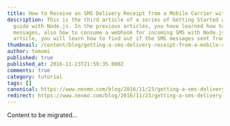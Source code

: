 ```yaml
---
title: How to Receive an SMS Delivery Receipt from a Mobile Carrier with Node.js
description: This is the third article of a series of Getting Started with Nexmo
  guide with Node.js. In the previous articles, you have learned how to send SMS
  messages, also how to consume a webhook for incoming SMS with Node.js. In this
  article, you will learn how to find out if the SMS messages sent from […]
thumbnail: /content/blog/getting-a-sms-delivery-receipt-from-a-mobile-carrier-with-node-js-dr/sms-delivery-node.png
author: tomomi
published: true
published_at: 2016-11-23T21:59:35.000Z
comments: true
category: tutorial
tags: []
canonical: https://www.nexmo.com/blog/2016/11/23/getting-a-sms-delivery-receipt-from-a-mobile-carrier-with-node-js-dr
redirect: https://www.nexmo.com/blog/2016/11/23/getting-a-sms-delivery-receipt-from-a-mobile-carrier-with-node-js-dr
---
```


Content to be migrated...
